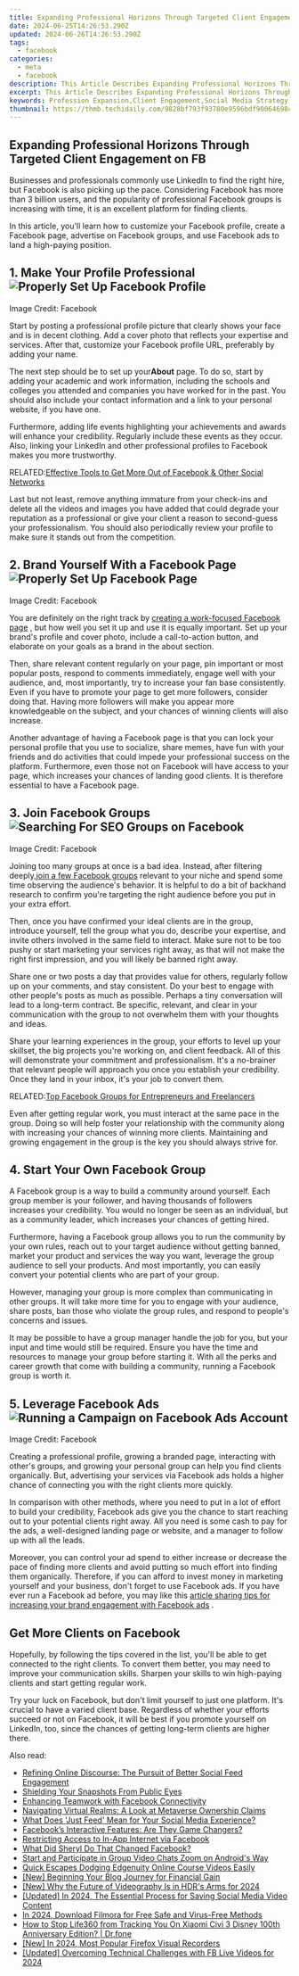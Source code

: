 ```yaml
---
title: Expanding Professional Horizons Through Targeted Client Engagement on FB
date: 2024-06-25T14:26:53.290Z
updated: 2024-06-26T14:26:53.290Z
tags:
  - facebook
categories:
  - meta
  - facebook
description: This Article Describes Expanding Professional Horizons Through Targeted Client Engagement on FB
excerpt: This Article Describes Expanding Professional Horizons Through Targeted Client Engagement on FB
keywords: Profession Expansion,Client Engagement,Social Media Strategy,Enhanced Career Growth,Networking Online,Client Relationship Building,Business Growth FB
thumbnail: https://thmb.techidaily.com/9828bf793f93780e9596bdf90064698c2faf8ab4424f88be5c51fa1662b48994.jpg
---
```


## Expanding Professional Horizons Through Targeted Client Engagement on FB

 Businesses and professionals commonly use LinkedIn to find the right hire, but Facebook is also picking up the pace. Considering Facebook has more than 3 billion users, and the popularity of professional Facebook groups is increasing with time, it is an excellent platform for finding clients.

 In this article, you'll learn how to customize your Facebook profile, create a Facebook page, advertise on Facebook groups, and use Facebook ads to land a high-paying position.

## 1\. Make Your Profile Professional ![Properly Set Up Facebook Profile](https://static1.makeuseofimages.com/wordpress/wp-content/uploads/2022/02/Properly-Set-Up-Facebook-Profile.jpg)

 Image Credit: Facebook

 Start by posting a professional profile picture that clearly shows your face and is in decent clothing. Add a cover photo that reflects your expertise and services. After that, customize your Facebook profile URL, preferably by adding your name.

 The next step should be to set up your**About** page. To do so, start by adding your academic and work information, including the schools and colleges you attended and companies you have worked for in the past. You should also include your contact information and a link to your personal website, if you have one.

 Furthermore, adding life events highlighting your achievements and awards will enhance your credibility. Regularly include these events as they occur. Also, linking your LinkedIn and other professional profiles to Facebook makes you more trustworthy.

 RELATED:[Effective Tools to Get More Out of Facebook & Other Social Networks](https://www.makeuseof.com/tag/5-tools-getting-facebook-social-networks/)

 Last but not least, remove anything immature from your check-ins and delete all the videos and images you have added that could degrade your reputation as a professional or give your client a reason to second-guess your professionalism. You should also periodically review your profile to make sure it stands out from the competition.

## 2\. Brand Yourself With a Facebook Page ![Properly Set Up Facebook Page](https://static1.makeuseofimages.com/wordpress/wp-content/uploads/2022/02/Properly-Set-Up-Facebook-Page.jpg)

 Image Credit: Facebook

 You are definitely on the right track by [creating a work-focused Facebook page](https://www.makeuseof.com/tag/how-to-create-a-facebook-business-page/) , but how well you set it up and use it is equally important. Set up your brand's profile and cover photo, include a call-to-action button, and elaborate on your goals as a brand in the about section.

 Then, share relevant content regularly on your page, pin important or most popular posts, respond to comments immediately, engage well with your audience, and, most importantly, try to increase your fan base consistently. Even if you have to promote your page to get more followers, consider doing that. Having more followers will make you appear more knowledgeable on the subject, and your chances of winning clients will also increase.

 Another advantage of having a Facebook page is that you can lock your personal profile that you use to socialize, share memes, have fun with your friends and do activities that could impede your professional success on the platform. Furthermore, even those not on Facebook will have access to your page, which increases your chances of landing good clients. It is therefore essential to have a Facebook page.

## 3\. Join Facebook Groups ![Searching For SEO Groups on Facebook](https://static1.makeuseofimages.com/wordpress/wp-content/uploads/2022/02/Searching-For-SEO-Groups-on-Facebook-1.jpg)

 Image Credit: Facebook

 Joining too many groups at once is a bad idea. Instead, after filtering deeply,[join a few Facebook groups](https://www.makeuseof.com/tag/5-awesome-ways-discover-new-facebook-groups/) relevant to your niche and spend some time observing the audience's behavior. It is helpful to do a bit of backhand research to confirm you're targeting the right audience before you put in your extra effort.

 Then, once you have confirmed your ideal clients are in the group, introduce yourself, tell the group what you do, describe your expertise, and invite others involved in the same field to interact. Make sure not to be too pushy or start marketing your services right away, as that will not make the right first impression, and you will likely be banned right away.

 Share one or two posts a day that provides value for others, regularly follow up on your comments, and stay consistent. Do your best to engage with other people's posts as much as possible. Perhaps a tiny conversation will lead to a long-term contract. Be specific, relevant, and clear in your communication with the group to not overwhelm them with your thoughts and ideas.

 Share your learning experiences in the group, your efforts to level up your skillset, the big projects you're working on, and client feedback. All of this will demonstrate your commitment and professionalism. It's a no-brainer that relevant people will approach you once you establish your credibility. Once they land in your inbox, it's your job to convert them.

 RELATED:[Top Facebook Groups for Entrepreneurs and Freelancers](https://www.makeuseof.com/tag/top-facebook-groups-entrepreneurs-freelancers/)

 Even after getting regular work, you must interact at the same pace in the group. Doing so will help foster your relationship with the community along with increasing your chances of winning more clients. Maintaining and growing engagement in the group is the key you should always strive for.

## 4\. Start Your Own Facebook Group

 A Facebook group is a way to build a community around yourself. Each group member is your follower, and having thousands of followers increases your credibility. You would no longer be seen as an individual, but as a community leader, which increases your chances of getting hired.

 Furthermore, having a Facebook group allows you to run the community by your own rules, reach out to your target audience without getting banned, market your product and services the way you want, leverage the group audience to sell your products. And most importantly, you can easily convert your potential clients who are part of your group.

 However, managing your group is more complex than communicating in other groups. It will take more time for you to engage with your audience, share posts, ban those who violate the group rules, and respond to people's concerns and issues.

 It may be possible to have a group manager handle the job for you, but your input and time would still be required. Ensure you have the time and resources to manage your group before starting it. With all the perks and career growth that come with building a community, running a Facebook group is worth it.

## 5\. Leverage Facebook Ads ![Running a Campaign on Facebook Ads Account](https://static1.makeuseofimages.com/wordpress/wp-content/uploads/2022/02/Running-a-Compaign-on-Facebook-Ads-Account.jpg)

 Image Credit: Facebook

 Creating a professional profile, growing a branded page, interacting with other's groups, and growing your personal group can help you find clients organically. But, advertising your services via Facebook ads holds a higher chance of connecting you with the right clients more quickly.

 In comparison with other methods, where you need to put in a lot of effort to build your credibility, Facebook ads give you the chance to start reaching out to your potential clients right away. All you need is some cash to pay for the ads, a well-designed landing page or website, and a manager to follow up with all the leads.

 Moreover, you can control your ad spend to either increase or decrease the pace of finding more clients and avoid putting so much effort into finding them organically. Therefore, if you can afford to invest money in marketing yourself and your business, don't forget to use Facebook ads. If you have ever run a Facebook ad before, you may like this [article sharing tips for increasing your brand engagement with Facebook ads](https://www.makeuseof.com/grow-business-facebook-ads/) .

## Get More Clients on Facebook

 Hopefully, by following the tips covered in the list, you'll be able to get connected to the right clients. To convert them better, you may need to improve your communication skills. Sharpen your skills to win high-paying clients and start getting regular work.

 Try your luck on Facebook, but don't limit yourself to just one platform. It's crucial to have a varied client base. Regardless of whether your efforts succeed or not on Facebook, it will be best if you promote yourself on LinkedIn, too, since the chances of getting long-term clients are higher there.


<ins class="adsbygoogle"
     style="display:block"
     data-ad-format="autorelaxed"
     data-ad-client="ca-pub-7571918770474297"
     data-ad-slot="1223367746"></ins>



<ins class="adsbygoogle"
     style="display:block"
     data-ad-client="ca-pub-7571918770474297"
     data-ad-slot="8358498916"
     data-ad-format="auto"
     data-full-width-responsive="true"></ins>

<span class="atpl-alsoreadstyle">Also read:</span>
<div><ul>
<li><a href="https://facebook.techidaily.com/refining-online-discourse-the-pursuit-of-better-social-feed-engagement/"><u>Refining Online Discourse: The Pursuit of Better Social Feed Engagement</u></a></li>
<li><a href="https://facebook.techidaily.com/shielding-your-snapshots-from-public-eyes/"><u>Shielding Your Snapshots From Public Eyes</u></a></li>
<li><a href="https://facebook.techidaily.com/enhancing-teamwork-with-facebook-connectivity/"><u>Enhancing Teamwork with Facebook Connectivity</u></a></li>
<li><a href="https://facebook.techidaily.com/navigating-virtual-realms-a-look-at-metaverse-ownership-claims/"><u>Navigating Virtual Realms: A Look at Metaverse Ownership Claims</u></a></li>
<li><a href="https://facebook.techidaily.com/what-does-just-feed-mean-for-your-social-media-experience/"><u>What Does 'Just Feed' Mean for Your Social Media Experience?</u></a></li>
<li><a href="https://facebook.techidaily.com/facebooks-interactive-features-are-they-game-changers/"><u>Facebook’s Interactive Features: Are They Game Changers?</u></a></li>
<li><a href="https://facebook.techidaily.com/restricting-access-to-in-app-internet-via-facebook/"><u>Restricting Access to In-App Internet via Facebook</u></a></li>
<li><a href="https://facebook.techidaily.com/what-did-sheryl-do-that-changed-facebook/"><u>What Did Sheryl Do That Changed Facebook?</u></a></li>
<li><a href="https://extra-tips.techidaily.com/start-and-participate-in-group-video-chats-zoom-on-androids-way/"><u>Start and Participate in Group Video Chats  Zoom on Android's Way</u></a></li>
<li><a href="https://extra-lessons.techidaily.com/quick-escapes-dodging-edgenuity-online-course-videos-easily/"><u>Quick Escapes  Dodging Edgenuity Online Course Videos Easily</u></a></li>
<li><a href="https://youtube-videos.techidaily.com/new-beginning-your-blog-journey-for-financial-gain/"><u>[New] Beginning Your Blog Journey for Financial Gain</u></a></li>
<li><a href="https://vp-tips.techidaily.com/new-why-the-future-of-videography-is-in-hdrs-arms-for-2024/"><u>[New] Why the Future of Videography Is in HDR's Arms for 2024</u></a></li>
<li><a href="https://facebook-clips.techidaily.com/updated-in-2024-the-essential-process-for-saving-social-media-video-content/"><u>[Updated] In 2024, The Essential Process for Saving Social Media Video Content</u></a></li>
<li><a href="https://smart-video-creator.techidaily.com/in-2024-download-filmora-for-free-safe-and-virus-free-methods/"><u>In 2024, Download Filmora for Free Safe and Virus-Free Methods</u></a></li>
<li><a href="https://fake-location.techidaily.com/how-to-stop-life360-from-tracking-you-on-xiaomi-civi-3-disney-100th-anniversary-edition-drfone-by-drfone-virtual-android/"><u>How to Stop Life360 from Tracking You On Xiaomi Civi 3 Disney 100th Anniversary Edition? | Dr.fone</u></a></li>
<li><a href="https://remote-screen-capture.techidaily.com/new-in-2024-most-popular-firefox-visual-recorders/"><u>[New] In 2024, Most Popular Firefox Visual Recorders</u></a></li>
<li><a href="https://facebook-videos.techidaily.com/updated-overcoming-technical-challenges-with-fb-live-videos-for-2024/"><u>[Updated] Overcoming Technical Challenges with FB Live Videos for 2024</u></a></li>
</ul></div>
